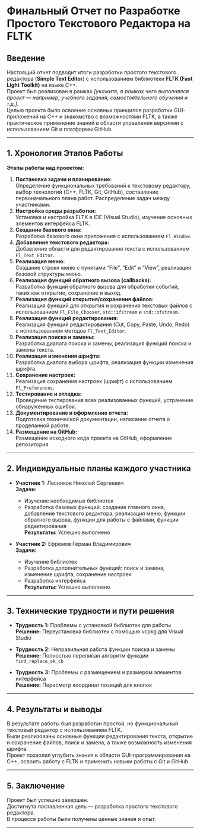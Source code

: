 # Финальный Отчет по Разработке Простого Текстового Редактора на FLTK

## Введение

Настоящий отчет подводит итоги разработки простого текстового редактора (**Simple Text Editor**) с использованием библиотеки **FLTK (Fast Light Toolkit)** на языке C++.  
Проект был реализован в рамках _[укажите, в рамках чего выполнялся проект — например, учебного задания, самостоятельного обучения и т.д.]_.  
Целью проекта было освоение основных принципов разработки GUI-приложений на C++ и знакомство с возможностями FLTK, а также практическое применение знаний в области управления версиями с использованием Git и платформы GitHub.

---

## 1. Хронология Этапов Работы

**Этапы работы над проектом:**

1. **Постановка задачи и планирование:**  
   Определение функциональных требований к текстовому редактору, выбор технологий (C++, FLTK, Git, GitHub), составление первоначального плана работ. Распределение задач между участниками.
2. **Настройка среды разработки:**  
   Установка и настройка FLTK в IDE (Visual Studio), изучение основных элементов интерфейса FLTK.
3. **Создание базового окна:**  
   Разработка базового окна приложения с использованием `Fl_Window`.
4. **Добавление текстового редактора:**  
   Добавление области для редактирования текста с использованием `Fl_Text_Editor`.
5. **Реализация меню:**  
   Создание строки меню с пунктами “File”, “Edit” и “View”, реализация базовой структуры меню.
6. **Реализация функций обратного вызова (callbacks):**  
   Разработка функций обратного вызова для обработки событий, таких как открытие, сохранение и выход.
7. **Реализация функций открытия/сохранения файлов:**  
   Реализация функций для открытия и сохранения текстовых файлов с использованием `Fl_File_Chooser`, `std::ifstream` и `std::ofstream`.
8. **Реализация функций редактирования:**  
   Реализация функций редактирования (Cut, Copy, Paste, Undo, Redo) с использованием методов `Fl_Text_Editor`.
9. **Реализация поиска и замены:**  
   Разработка диалога поиска и замены, реализация функций поиска и замены текста.
10. **Реализация изменения шрифта:**  
    Разработка диалога выбора шрифта, реализация функции изменения шрифта.
11. **Сохранение настроек:**  
    Реализация сохранения настроек (шрифт) с использованием `Fl_Preferences`.
12. **Тестирование и отладка:**  
    Проведение тестирования всех реализованных функций, устранение обнаруженных ошибок.
13. **Документирование и оформление отчета:**  
    Подготовка технической документации, написание отчета о проделанной работе.
14. **Размещение на GitHub:**  
    Размещение исходного кода проекта на GitHub, оформление репозитория.

---

## 2. Индивидуальные планы каждого участника

- **Участник 1:** Лесников Николай Сергеевич  
  **Задачи:**  
  - Изучение необходимых библиотек  
  - Разработка базовых функций: создание главного окна, добавление текстового редактора, реализация меню, функции обратного вызова, функции для работы с файлами, функции редактирования  
  **Результаты:** Успешно выполнено

- **Участник 2:** Ефремов Герман Владимирович  
  **Задачи:**  
  - Изучение библиотек  
  - Разработка дополнительных функций: поиск и замена, изменение шрифта, сохранение настроек  
  - Разработка интерфейса  
  **Результаты:** Успешно выполнено

---

## 3. Технические трудности и пути решения

- **Трудность 1:** Проблемы с установкой библиотек для работы  
  **Решение:** Переустановка библиотек с помощью vcpkg для Visual Studio

- **Трудность 2:** Неправильная работа функции поиска и замены  
  **Решение:** Полностью переписан алгоритм функции `find_replace_ok_cb`

- **Трудность 3:** Проблемы с размещением и размером элементов интерфейса  
  **Решение:** Пересмотр координат позиций для кнопок

---

## 4. Результаты и выводы

В результате работы был разработан простой, но функциональный текстовый редактор с использованием FLTK.  
Были реализованы основные функции редактирования текста, открытие и сохранение файлов, поиск и замена, а также возможность изменения шрифта.  
Проект позволил углубить знания в области GUI-программирования на C++, освоить работу с FLTK и применить навыки работы с Git и GitHub.

---

## 5. Заключение

Проект был успешно завершен.  
Достигнута поставленная цель — разработка простого текстового редактора.  
В процессе работы были получены ценные знания и опыт.

---


